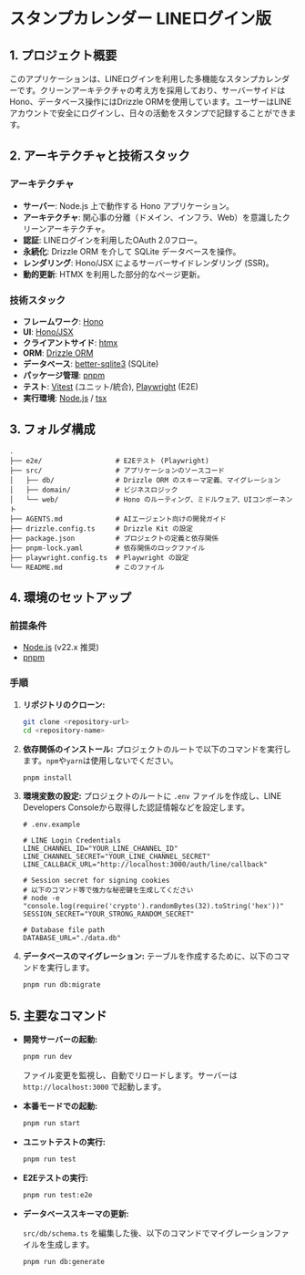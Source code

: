 # スタンプカレンダー LINEログイン版

## 1. プロジェクト概要

このアプリケーションは、LINEログインを利用した多機能なスタンプカレンダーです。クリーンアーキテクチャの考え方を採用しており、サーバーサイドはHono、データベース操作にはDrizzle ORMを使用しています。ユーザーはLINEアカウントで安全にログインし、日々の活動をスタンプで記録することができます。

## 2. アーキテクチャと技術スタック

### アーキテクチャ
- **サーバー**: Node.js 上で動作する Hono アプリケーション。
- **アーキテクチャ**: 関心事の分離（ドメイン、インフラ、Web）を意識したクリーンアーキテクチャ。
- **認証**: LINEログインを利用したOAuth 2.0フロー。
- **永続化**: Drizzle ORM を介して SQLite データベースを操作。
- **レンダリング**: Hono/JSX によるサーバーサイドレンダリング (SSR)。
- **動的更新**: HTMX を利用した部分的なページ更新。

### 技術スタック
- **フレームワーク**: [Hono](https://hono.dev/)
- **UI**: [Hono/JSX](https://hono.dev/guides/jsx)
- **クライアントサイド**: [htmx](https://htmx.org/)
- **ORM**: [Drizzle ORM](https://orm.drizzle.team/)
- **データベース**: [better-sqlite3](https://github.com/WiseLibs/better-sqlite3) (SQLite)
- **パッケージ管理**: [pnpm](https://pnpm.io/)
- **テスト**: [Vitest](https://vitest.dev/) (ユニット/統合), [Playwright](https://playwright.dev/) (E2E)
- **実行環境**: [Node.js](https://nodejs.org/) / [tsx](https://github.com/esbuild-kit/tsx)

## 3. フォルダ構成

```
.
├── e2e/                  # E2Eテスト (Playwright)
├── src/                  # アプリケーションのソースコード
│   ├── db/               # Drizzle ORM のスキーマ定義、マイグレーション
│   ├── domain/           # ビジネスロジック
│   └── web/              # Hono のルーティング、ミドルウェア、UIコンポーネント
├── AGENTS.md             # AIエージェント向けの開発ガイド
├── drizzle.config.ts     # Drizzle Kit の設定
├── package.json          # プロジェクトの定義と依存関係
├── pnpm-lock.yaml        # 依存関係のロックファイル
├── playwright.config.ts  # Playwright の設定
└── README.md             # このファイル
```

## 4. 環境のセットアップ

### 前提条件
- [Node.js](https://nodejs.org/) (v22.x 推奨)
- [pnpm](https://pnpm.io/installation)

### 手順
1.  **リポジトリのクローン:**
    ```bash
    git clone <repository-url>
    cd <repository-name>
    ```

2.  **依存関係のインストール:**
    プロジェクトのルートで以下のコマンドを実行します。`npm`や`yarn`は使用しないでください。
    ```bash
    pnpm install
    ```

3.  **環境変数の設定:**
    プロジェクトのルートに `.env` ファイルを作成し、LINE Developers Consoleから取得した認証情報などを設定します。

    ```env
    # .env.example

    # LINE Login Credentials
    LINE_CHANNEL_ID="YOUR_LINE_CHANNEL_ID"
    LINE_CHANNEL_SECRET="YOUR_LINE_CHANNEL_SECRET"
    LINE_CALLBACK_URL="http://localhost:3000/auth/line/callback"

    # Session secret for signing cookies
    # 以下のコマンド等で強力な秘密鍵を生成してください
    # node -e "console.log(require('crypto').randomBytes(32).toString('hex'))"
    SESSION_SECRET="YOUR_STRONG_RANDOM_SECRET"

    # Database file path
    DATABASE_URL="./data.db"
    ```

4.  **データベースのマイグレーション:**
    テーブルを作成するために、以下のコマンドを実行します。
    ```bash
    pnpm run db:migrate
    ```

## 5. 主要なコマンド

- **開発サーバーの起動:**

  ```bash
  pnpm run dev
  ```
  ファイル変更を監視し、自動でリロードします。サーバーは `http://localhost:3000` で起動します。

- **本番モードでの起動:**

  ```bash
  pnpm run start
  ```

- **ユニットテストの実行:**

  ```bash
  pnpm run test
  ```

- **E2Eテストの実行:**

  ```bash
  pnpm run test:e2e
  ```

- **データベーススキーマの更新:**

  `src/db/schema.ts` を編集した後、以下のコマンドでマイグレーションファイルを生成します。
  ```bash
  pnpm run db:generate
  ```

